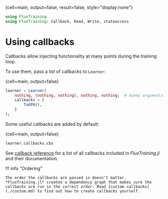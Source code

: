 {cell=main, output=false, result=false, style="display:none"}
```julia
using FluxTraining
using FluxTraining: Callback, Read, Write, stateaccess
```

# Using callbacks

Callbacks allow injecting functionality at many points during the training loop.

To use them, pass a list of callbacks to `Learner`:

{cell=main, output=false}
```julia
learner = Learner(
    nothing, (nothing, nothing), nothing, nothing;  # dummy arguments
    callbacks = [
        ToGPU(),
    ]
);
```

Some useful callbacks are added by default:

{cell=main, output=false}
```julia
learner.callbacks.cbs
```

See [callback reference](./reference.md) for a list of all callbacks included in *FluxTraining.jl* and their documentation.
    
!!! info "Ordering"

    The order the callbacks are passed in doesn't matter. *FluxTraining.jl* creates a dependency graph that makes sure the callbacks are run in the correct order. Read [custom callbacks](./custom.md) to find out how to create callbacks yourself.